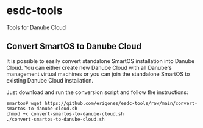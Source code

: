 # esdc-tools
Tools for Danube Cloud

Convert SmartOS to Danube Cloud
--------------------------------

It is possible to easily convert standalone SmartOS installation into Danube Cloud. You can either create new Danube Cloud with all Danube's management virtual machines or you can join the standalone SmartOS to existing Danube Cloud installation.

Just download and run the conversion script and follow the instructions:
```
smartos# wget https://github.com/erigones/esdc-tools/raw/main/convert-smartos-to-danube-cloud.sh
chmod +x convert-smartos-to-danube-cloud.sh
./convert-smartos-to-danube-cloud.sh

```
